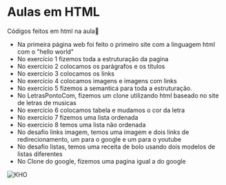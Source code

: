 
# Aulas em HTML

Códigos feitos em html na aula👻
- Na primeira página web foi feito o primeiro site com a linguagem html com o "hello world"
- No exercício 1 fizemos toda a estruturação da pagina
- No exercício 2 colocamos os parágrafos e os títulos
- No exercício 3 colocamos os links
- No exercício 4 colocamos imagens e imagens com links
- No exercício 5 fizemos a semantica para toda a estruturação.
- No LetrasPontoCom, fizemos um clone utilizando html baseado no site de letras de musicas
- No exercício 6 colocamos tabela e mudamos o cor da letra
- No exercício 7 fizemos uma lista ordenada
- No exercicio 8 temos uma lista não ordenada
- No desafio links imagem, temos uma imagem e dois links de redirecionamento, um para o google e um para o youtube
- No desafio listas, temos uma receita de bolo usando dois modelos de listas diferentes
- No Clone do google, fizemos uma pagina igual a do google
  
![KHO](https://github.com/user-attachments/assets/88510b1e-206c-4a10-906e-a2dc78223cae)
